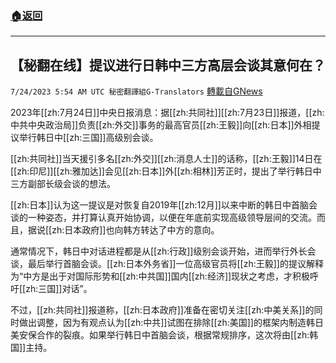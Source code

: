 ###  [:house:返回](README.md)
---


## 【秘翻在线】提议进行日韩中三方高层会谈其意何在？
`7/24/2023 5:54 AM UTC 秘密翻譯組G-Translators` [轉載自GNews](https://gnews.org/articles/1482897)

2023年[[zh:7月24日]]中央日报消息：据[[zh:共同社]][[zh:7月23日]]报道，[[zh:中共中央政治局]]负责[[zh:外交]]事务的最高官员[[zh:王毅]]向[[zh:日本]]外相提议举行韩日中[[zh:三国]]高级别会谈。

[[zh:共同社]]当天援引多名[[zh:外交]][[zh:消息人士]]的话称，[[zh:王毅]]14日在[[zh:印尼]][[zh:雅加达]]会见[[zh:日本]]外[[zh:相林]]芳正时，提出了举行韩日中三方副部长级会谈的想法。

[[zh:日本]]认为这一提议是对恢复自2019年[[zh:12月]]以来中断的韩日中首脑会谈的一种姿态，并打算认真开始协调，以便在年底前实现高级领导层间的交流。而且，据说[[zh:日本政府]]也向韩方转达了中方的意向。

通常情况下，韩日中对话进程都是从[[zh:行政]]级别会谈开始，进而举行外长会谈，最后举行首脑会谈。[[zh:日本外务省]]一位高级官员将[[zh:王毅]]的提议解释为“中方是出于对国际形势和[[zh:中共国]]国内[[zh:经济]]现状之考虑，才积极呼吁[[zh:三国]]对话”。

不过，[[zh:共同社]]报道称，[[zh:日本政府]]准备在密切关注[[zh:中美关系]]的同时做出调整，因为有观点认为[[zh:中共]]试图在排除[[zh:美国]]的框架内制造韩日美安保合作的裂痕。如果举行韩日中首脑会谈，根据常规排序，这次将由[[zh:韩国]]主持。
